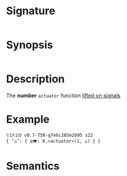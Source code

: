 # Signature
```vikid-signature
```

# Synopsis
```vikid-synopsis
```

# Description
The __number__ `actuator` function [lifted on signals](/refman/concepts/pure_functions)

# Example
```vikid-script
𝕍i𝕂i𝔻 v0.7-750-g7e6c265e2b95 s22
{ ‘⌂’: { a👁: 0.«actuator»(1, ⊥) } }
```




# Semantics
